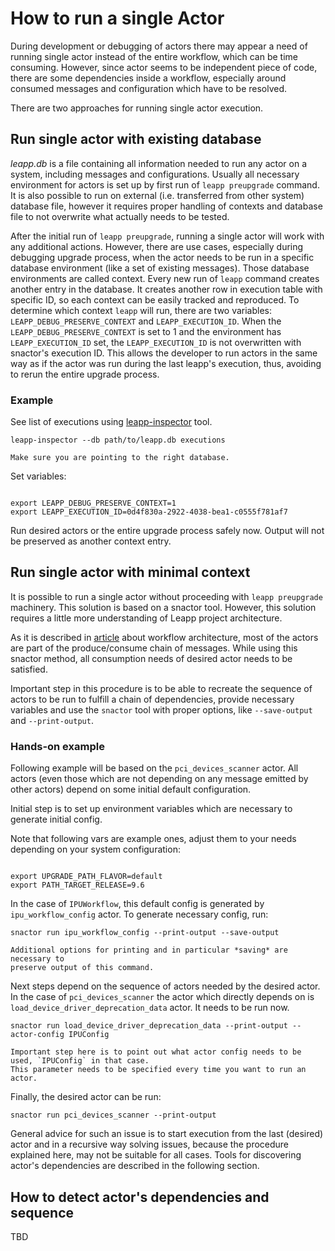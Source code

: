 # How to run a single Actor

During development or debugging of actors there may appear a need of running
single actor instead of the entire workflow, which can be time consuming.
However, since actor seems to be independent piece of code, there
are some dependencies inside a workflow, especially around consumed
messages and configuration which have to be resolved.

There are two approaches for running single actor execution.

## Run single actor with existing database

*leapp.db* is a file containing all information needed to run any actor on a system, including
messages and configurations. Usually all necessary environment for actors is set up by
first run of `leapp preupgrade` command. It is also possible to run on external
(i.e. transferred from other system) database file, however it requires proper handling of
contexts and database file to not overwrite what actually needs to be tested.

After the initial run of `leapp preupgrade`, running a single actor will work with any additional actions.
However, there are use cases, especially during debugging upgrade process, when the actor
needs to be run in a specific database environment (like a set of existing messages). Those
database environments are called context.
Every new run of `leapp` command creates another entry in the database. It creates
another row in execution table with specific ID, so each context can be easily tracked and
reproduced.
To determine which context `leapp` will run, there are two variables: `LEAPP_DEBUG_PRESERVE_CONTEXT`
and `LEAPP_EXECUTION_ID`. When the `LEAPP_DEBUG_PRESERVE_CONTEXT` is set to 1 and the environment has
`LEAPP_EXECUTION_ID` set, the `LEAPP_EXECUTION_ID` is not overwritten with snactor's execution ID.
This allows the developer to run actors in the same way as if the actor was run during the last leapp's
execution, thus, avoiding to rerun the entire upgrade process.

### Example

See list of executions using [leapp-inspector](https://leapp-repository.readthedocs.io/latest/tutorials/troubleshooting-debugging.html#troubleshooting-with-leapp-inspector) tool.

```shell
leapp-inspector --db path/to/leapp.db executions
```

```{note}
Make sure you are pointing to the right database.
```

Set variables:
```shell

export LEAPP_DEBUG_PRESERVE_CONTEXT=1
export LEAPP_EXECUTION_ID=0d4f830a-2922-4038-bea1-c0555f781af7
```

Run desired actors or the entire upgrade process safely now. Output will not be preserved as another context entry.

## Run single actor with minimal context

It is possible to run a single actor without proceeding with `leapp preupgrade` machinery.
This solution is based on a snactor tool. However, this solution requires a little more
understanding of Leapp project architecture.

As it is described in [article](https://leapp.readthedocs.io/en/stable/building-blocks-and-architecture.html#architecture-overview)
about workflow architecture, most of the actors are part of the produce/consume chain
of messages. While using this snactor method, all consumption needs of
desired actor needs to be satisfied.

Important step in this procedure is to be able to recreate the sequence of
actors to be run to fulfill a chain of dependencies, provide necessary variables
and use the `snactor` tool with proper options, like `--save-output` and `--print-output`.


### Hands-on example

Following example will be based on the `pci_devices_scanner` actor.
All actors (even those which are not depending on any message emitted by
other actors) depend on some initial default configuration.

Initial step is to set up environment variables which are necessary to generate
initial config.

Note that following vars are example ones, adjust them to your needs
depending on your system configuration:
```shell

export UPGRADE_PATH_FLAVOR=default
export PATH_TARGET_RELEASE=9.6
```

In the case of `IPUWorkflow`, this default config is generated by `ipu_workflow_config`
actor. To generate necessary config, run:

```shell
snactor run ipu_workflow_config --print-output --save-output
```

```{note}
Additional options for printing and in particular *saving* are necessary to
preserve output of this command.
```

Next steps depend on the sequence of actors needed by the desired actor. In the case of `pci_devices_scanner`
the actor which directly depends on is `load_device_driver_deprecation_data` actor. It needs to be run now.

```shell
snactor run load_device_driver_deprecation_data --print-output --actor-config IPUConfig
```

```{note}
Important step here is to point out what actor config needs to be used, `IPUConfig` in that case.
This parameter needs to be specified every time you want to run an actor.
```

Finally, the desired actor can be run:
```shell
snactor run pci_devices_scanner --print-output
```

General advice for such an issue is to start execution from the last (desired) actor and in a recursive way solving issues,
because the procedure explained here, may not be suitable for all cases. Tools for discovering actor's
dependencies are described in the following section.

## How to detect actor's dependencies and sequence

TBD